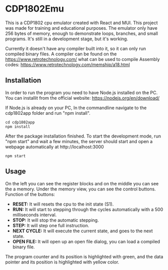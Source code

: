 # CDP1802Emu
This is a CDP1802 cpu emulator created with React and MUI. This project was made for training and educational purposes. The emulator only have 256 bytes of memory, enough to demonstrate loops, branches, and small programs. It's still in a development stage, but it's working.

Currently it doesn't have any compiler built into it, so it can only run compiled binary files. A compiler can be found on the https://www.retrotechnology.com/ what can be used to compile Assembly codes: https://www.retrotechnology.com/memship/a18.html

## Installation
In order to run the program you need to have Node.js installed on the PC. You can installit from the official website: https://nodejs.org/en/download/

If Node.js is already on your PC, In the commandline navigate to the cdp1802app folder and run "npm install".
```
cd cdp1802app
npm install
```
After the package installation finished. To start the development mode, run "npm start" and wait a few minutes, the server should start and open a webpage automatically at http://localhost:3000
```
npm start
```
## Usage
On the left you can see the register blocks and on the middle you can see the a memory. Under the memory view, you can see the control buttons.\
Function of the buttons:
- **RESET:** It will resets the cpu to the init state (S1).
- **RUN:** It will start to stepping through the cycles automatically with a 500 milliseconds interval.
- **STOP:** It will stop the automatic stepping.
- **STEP:** It will step one full instruction.
- **NEXT CYCLE:** It will execute the current state, and goes to the next state.
- **OPEN FILE:** It will open up an open file dialog, you can load a compiled binary file.

The program counter and its position is highlighted with green, and the data pointer and its position is highlighted with yellow color.
